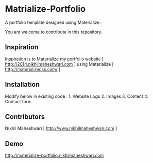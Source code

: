 # Matrialize-Portfolio

A portfolio template designed using Materialize.

You are welcome to contribute in this repository.

## Inspiration

Inspiration is to Materialize my portfolio website [ http://2014.nikhilmaheshwari.com ] using Materialize [ http://materializecss.com/ ]

## Installation

Modify below in existing code : 1. Website Logo 2. Images 3. Content 4. Contact form

## Contributors

Nikhil Maheshwari  [ http://www.nikhilmaheshwari.com ]

## Demo

http://materialize-portfolio.nikhilmaheshwari.com
